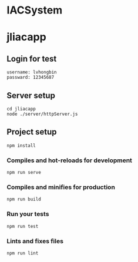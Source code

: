 # IACSystem

# jliacapp

## Login for test
```
username: lvhongbin
passward: 12345687
```
## Server setup
```
cd jliacapp
node ./server/httpServer.js
```

## Project setup
```
npm install
```

### Compiles and hot-reloads for development
```
npm run serve
```

### Compiles and minifies for production
```
npm run build
```

### Run your tests
```
npm run test
```

### Lints and fixes files
```
npm run lint
```
